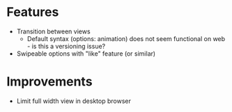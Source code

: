 # Features
  - Transition between views
    - Default syntax (options: animation) does not seem functional on web - is this a versioning issue?
  - Swipeable options with "like" feature (or similar)

# Improvements
  - Limit full width view in desktop browser